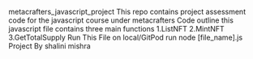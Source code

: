 metacrafters_javascript_project
This repo contains project assessment code for the javascript course under metacrafters
Code outline
this javascript file contains three  main functions
1.ListNFT
2.MintNFT
3.GetTotalSupply
Run This File
on local/GitPod
run node [file_name].js
Project By
shalini mishra
